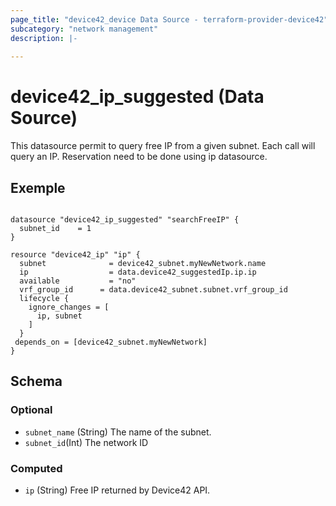 ```yaml
---
page_title: "device42_device Data Source - terraform-provider-device42"
subcategory: "network management"
description: |-
  
---
```


# device42_ip_suggested (Data Source)

This datasource permit to query free IP from a given subnet. Each call will query an IP.
Reservation need to be done using ip datasource.



## Exemple 

```hcl

datasource "device42_ip_suggested" "searchFreeIP" {
  subnet_id    = 1
}

resource "device42_ip" "ip" {
  subnet 	          = device42_subnet.myNewNetwork.name
  ip        	      = data.device42_suggestedIp.ip.ip
  available 	      = "no"
  vrf_group_id 	    = data.device42_subnet.subnet.vrf_group_id
  lifecycle {
    ignore_changes = [
      ip, subnet
    ]
  }
 depends_on = [device42_subnet.myNewNetwork]
}
```


## Schema

### Optional

- `subnet_name` (String) The name of the subnet.
- `subnet_id`(Int) The network ID

### Computed

- `ip` (String) Free IP returned by Device42 API.